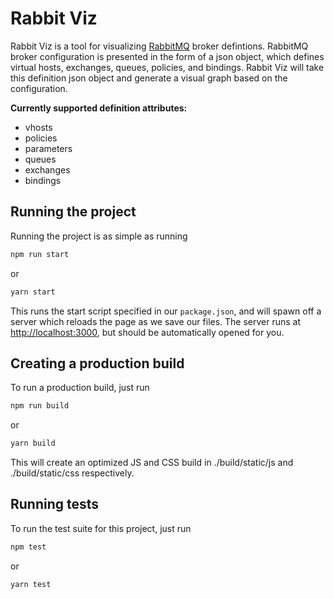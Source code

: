 # Rabbit Viz

Rabbit Viz is a tool for visualizing [RabbitMQ](https://www.rabbitmq.com/) broker defintions. RabbitMQ broker configuration is presented in the form of a json object, which defines virtual hosts, exchanges, queues, policies, and bindings. Rabbit Viz will take this definition json object and generate a visual graph based on the configuration.

**Currently supported definition attributes:**

- vhosts
- policies
- parameters
- queues
- exchanges
- bindings

## Running the project

Running the project is as simple as running

```sh
npm run start
```

or

```sh
yarn start
```

This runs the start script specified in our `package.json`, and will spawn off a server which reloads the page as we save our files. The server runs at [http://localhost:3000](http://localhost:3000), but should be automatically opened for you.

## Creating a production build

To run a production build, just run

```sh
npm run build
```

or

```sh
yarn build
```

This will create an optimized JS and CSS build in ./build/static/js and ./build/static/css respectively.

## Running tests

To run the test suite for this project, just run

```sh
npm test
```

or

```sh
yarn test
```

